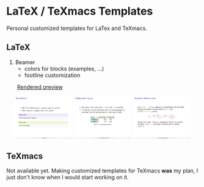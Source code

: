 # LaTeX / TeXmacs Templates
Personal customized templates for LaTex and TeXmacs.

## LaTeX
1. Beamer
    + colors for blocks (examples, ...)
    + footline customization

&emsp;&emsp;[Rendered preview](LaTeX/beamer_tpl.pdf)

<p align="middle">
  <img src="LaTeX/beamer_tpl-1.png" width="30%" />
  <img src="LaTeX/beamer_tpl-2.png" width="30%" /> 
  <img src="LaTeX/beamer_tpl-3.png" width="30%" />
</p>

## TeXmacs
Not available yet.
Making customized templates for TeXmacs **was** my plan, I just don't know when I would start working on it.
